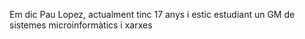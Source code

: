 Em dic Pau Lopez, actualment tinc 17 anys i estic estudiant un GM de sistemes microinformàtics i xarxes
